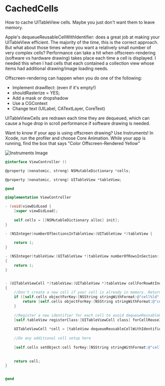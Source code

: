 CachedCells
===========

How to cache UITableView cells. Maybe you just don't want them to leave memory.

Apple's dequeueReusableCellWithIdentifier: does a great job at making your UITableView efficient. The majority of
the time, this is the correct approach. But what about those times where you want a relatively small number of very 
complex cells? Performance can take a hit when offscreen-rendering (software vs hardware drawing) takes place each time a cell is displayed. I 
needed this when I had cells that each contained a collection view whose items had additional drawing/image loading needs.

Offscreen-rendering can happen when you do one of the following:

- Implement drawRect: (even if it's empty!)
- shouldRasterize = YES;
- Add a mask or dropshadow
- Use a CGContext
- Change text (UILabel, CATextLayer, CoreText)

UITableViewCells are redrawn each time they are dequeued, which can cause a huge drop in scroll performance if software drawing is needed.

Want to know if your app is using offscreen drawing? Use Instruments! In Xcode, run the profiler and choose Core Animation.
While your app is running, find the box that says "Color Offscreen-Rendered Yellow"

![Instruments Image](http://i.imgur.com/Kynx8Tw.png)

```objective-c
@interface ViewController ()

@property (nonatomic, strong) NSMutableDictionary *cells;

@property (nonatomic, strong) UITableView *tableView;

@end

@implementation ViewController

- (void)viewDidLoad {
    [super viewDidLoad];
    
    self.cells = [[NSMutableDictionary alloc] init];
}

- (NSInteger)numberOfSectionsInTableView:(UITableView *)tableView {
    
    return 1;
}

- (NSInteger)tableView:(UITableView *)tableView numberOfRowsInSection:(NSInteger)section
{
    return 1;
}


- (UITableViewCell *)tableView:(UITableView *)tableView cellForRowAtIndexPath:(NSIndexPath *)indexPath
{
    //Don't create a new cell if your cell is already in memory. Return it from your dictionary of cells
    if ([self.cells objectForKey:[NSString stringWithFormat:@"cell%ld", (long)indexPath.row]]) {
        return [self.cells objectForKey:[NSString stringWithFormat:@"cell%ld", (long)indexPath.row]];
    }
    
    //Register a new identifier for each cell to avoid dequeueReusableCellWithIdentifier: reusing an old one
    [self.tableView registerClass:[UITableViewCell class] forCellReuseIdentifier:[NSString stringWithFormat:@"cell%ld", (long)indexPath.row]];
    
    UITableViewCell *cell = [tableView dequeueReusableCellWithIdentifier:[NSString stringWithFormat:@"cell%ld", (long)indexPath.row]];
    
    //Do any additional cell setup here
    
    [self.cells setObject:cell forKey:[NSString stringWithFormat:@"cell%ld", (long)indexPath.row]];
    
    
    return cell;
}


@end
```
